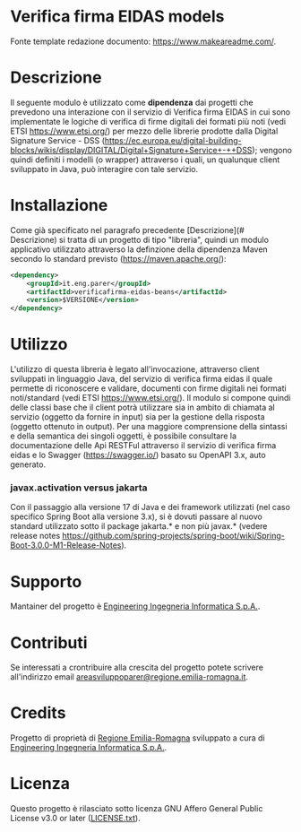 # Verifica firma EIDAS models

Fonte template redazione documento:  https://www.makeareadme.com/.


# Descrizione

Il seguente modulo è utilizzato come **dipendenza** dai progetti che prevedono una interazione con il servizio di Verifica firma EIDAS in cui sono implementate le logiche di verifica di firme digitali dei formati più noti (vedi ETSI https://www.etsi.org/) per mezzo delle librerie prodotte dalla Digital Signature Service - DSS (https://ec.europa.eu/digital-building-blocks/wikis/display/DIGITAL/Digital+Signature+Service+-++DSS); vengono quindi definiti i modelli (o wrapper) attraverso i quali, un qualunque client sviluppato in Java, può interagire con tale servizio.

# Installazione

Come già specificato nel paragrafo precedente [Descrizione](# Descrizione) si tratta di un progetto di tipo "libreria", quindi un modulo applicativo utilizzato attraverso la definzione della dipendenza Maven secondo lo standard previsto (https://maven.apache.org/): 

```xml
<dependency>
    <groupId>it.eng.parer</groupId>
    <artifactId>verificafirma-eidas-beans</artifactId>
    <version>$VERSIONE</version>
</dependency>
```

# Utilizzo

L'utilizzo di questa libreria è legato all'invocazione, attraverso client sviluppati in linguaggio Java, del servizio di verifica firma eidas il quale permette di riconoscere e validare, documenti con firme digitali nei formati noti/standard (vedi ETSI https://www.etsi.org/). Il modulo si compone quindi delle classi base che il client potrà utilizzare sia in ambito di chiamata al servizio (oggetto da fornire in input) sia per la gestione della risposta (oggetto ottenuto in output). Per una maggiore comprensione della sintassi e della semantica dei singoli oggetti, è possibile consultare la documentazione delle Api RESTFul attraverso il servizio di verifica firma eidas e lo Swagger (https://swagger.io/) basato su OpenAPI 3.x, auto generato.

### javax.activation versus jakarta

Con il passaggio alla versione 17 di Java e dei framework utilizzati (nel caso specifico Spring Boot alla versione 3.x), si è dovuti passare al nuovo standard utilizzato sotto il package jakarta.* e non più javax.* (vedere release notes https://github.com/spring-projects/spring-boot/wiki/Spring-Boot-3.0.0-M1-Release-Notes).

# Supporto

Mantainer del progetto è [Engineering Ingegneria Informatica S.p.A.](https://www.eng.it/).

# Contributi

Se interessati a crontribuire alla crescita del progetto potete scrivere all'indirizzo email <a href="mailto:areasviluppoparer@regione.emilia-romagna.it">areasviluppoparer@regione.emilia-romagna.it</a>.

# Credits

Progetto di proprietà di [Regione Emilia-Romagna](https://www.regione.emilia-romagna.it/) sviluppato a cura di [Engineering Ingegneria Informatica S.p.A.](https://www.eng.it/).

# Licenza

Questo progetto è rilasciato sotto licenza GNU Affero General Public License v3.0 or later ([LICENSE.txt](LICENSE.txt)).
